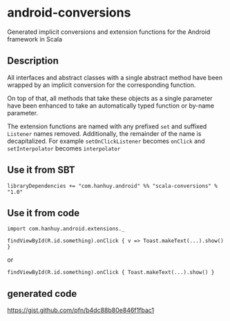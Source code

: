 # android-conversions

Generated implicit conversions and extension functions for the Android
framework in Scala

## Description

All interfaces and abstract classes with a single abstract method have been
wrapped by an implicit conversion for the corresponding function.

On top of that, all methods that take these objects as a single parameter
have been enhanced to take an automatically typed function or by-name
parameter.

The extension functions are named with any prefixed `set` and suffixed
`Listener` names removed. Additionally, the remainder of the name is
decapitalized. For example `setOnClickListener` becomes `onClick` and
`setInterpolator` becomes `interpolator`

## Use it from SBT

`libraryDependencies += "com.hanhuy.android" %% "scala-conversions" % "1.0"`

## Use it from code

`import com.hanhuy.android.extensions._`

`findViewById(R.id.something).onClick { v => Toast.makeText(...).show() }`

or

`findViewById(R.id.something).onClick { Toast.makeText(...).show() }`

## generated code

https://gist.github.com/pfn/b4dc88b80e846f1fbac1

